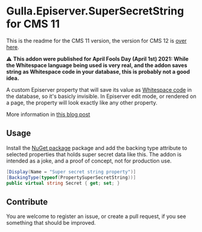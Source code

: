# Gulla.Episerver.SuperSecretString for CMS 11

This is the readme for the CMS 11 version, the version for CMS 12 is [over here](https://github.com/tomahg/Gulla.Episerver.SuperSecretString/).

:warning: **This addon were published for April Fools Day (April 1st) 2021: While the Whitespace language being used is very real, and the addon saves string as Whitespace code in your database, this is probably not a good idea.**

A custom Episerver property that will save its value as [Whitespace code](https://esolangs.org/wiki/Whitespace) in the database, so it's basicly invisible. In Episerver edit mode, or rendered on a page, the property will look exactly like any other property.

More information in [this blog post](https://www.gulla.net/en/blog/hiding-secrets-in-episerver/)

## Usage
Install the [NuGet package](https://www.nuget.org/packages/Gulla.Episerver.SuperSecretString/) package and add the backing type attribute to selected properties that holds super secret data like this. The addon is intended as a joke, and a proof of concept, not for production use.

``` csharp
[Display(Name = "Super secret string property")]
[BackingType(typeof(PropertySuperSecretString))]
public virtual string Secret { get; set; }
```

## Contribute
You are welcome to register an issue, or create a pull request, if you see something that should be improved.
